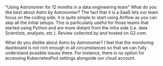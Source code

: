 "Using Astronomer for 12 months in a data engineering team"
What do you like best about Astro by Astronomer?
The fact that it is a SaaS lets our team focus on the coding side; it is quite simple to start using Airflow as you can skip all the initial setups. This is particularly useful for those teams that started using Python and are more distant from the infra side (i.e. data Scientists, analysts, etc.).
Review collected by and hosted on G2.com.

What do you dislike about Astro by Astronomer?
I feel that the monitoring dashboard is not rich enough in all circumstances so that we can fully understand possible issues there. For instance, there is no option for accessing KubernetesPod settings alongside our cloud account.